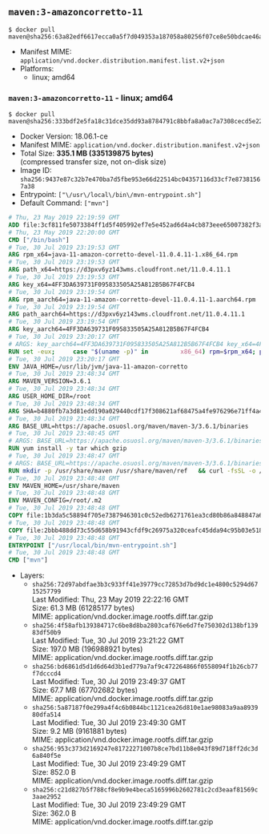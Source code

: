 ## `maven:3-amazoncorretto-11`

```console
$ docker pull maven@sha256:63a82edf6617ecca0a5f7d049353a187058a80256f07ce8e50bdcae46a54459e
```

-	Manifest MIME: `application/vnd.docker.distribution.manifest.list.v2+json`
-	Platforms:
	-	linux; amd64

### `maven:3-amazoncorretto-11` - linux; amd64

```console
$ docker pull maven@sha256:333bdf2e5fa18c31dce35dd93a8784791c8bbfa8a0ac7a7308cecd5e227fae4a
```

-	Docker Version: 18.06.1-ce
-	Manifest MIME: `application/vnd.docker.distribution.manifest.v2+json`
-	Total Size: **335.1 MB (335139875 bytes)**  
	(compressed transfer size, not on-disk size)
-	Image ID: `sha256:9437e87c32b7e470ba7d5fbe953e66d22514bc04357116d33cf7e87381567a38`
-	Entrypoint: `["\/usr\/local\/bin\/mvn-entrypoint.sh"]`
-	Default Command: `["mvn"]`

```dockerfile
# Thu, 23 May 2019 22:19:59 GMT
ADD file:3cf811fe5073384ff1d5f405992ef7e5e452ad6d4a4cb873eee65007382f3a4a in / 
# Thu, 23 May 2019 22:20:00 GMT
CMD ["/bin/bash"]
# Tue, 30 Jul 2019 23:19:53 GMT
ARG rpm_x64=java-11-amazon-corretto-devel-11.0.4.11-1.x86_64.rpm
# Tue, 30 Jul 2019 23:19:53 GMT
ARG path_x64=https://d3pxv6yz143wms.cloudfront.net/11.0.4.11.1
# Tue, 30 Jul 2019 23:19:53 GMT
ARG key_x64=4FF3DA639731F095833505A25A812B5B67F4FCB4
# Tue, 30 Jul 2019 23:19:54 GMT
ARG rpm_aarch64=java-11-amazon-corretto-devel-11.0.4.11-1.aarch64.rpm
# Tue, 30 Jul 2019 23:19:54 GMT
ARG path_aarch64=https://d3pxv6yz143wms.cloudfront.net/11.0.4.11.1
# Tue, 30 Jul 2019 23:19:54 GMT
ARG key_aarch64=4FF3DA639731F095833505A25A812B5B67F4FCB4
# Tue, 30 Jul 2019 23:20:17 GMT
# ARGS: key_aarch64=4FF3DA639731F095833505A25A812B5B67F4FCB4 key_x64=4FF3DA639731F095833505A25A812B5B67F4FCB4 path_aarch64=https://d3pxv6yz143wms.cloudfront.net/11.0.4.11.1 path_x64=https://d3pxv6yz143wms.cloudfront.net/11.0.4.11.1 rpm_aarch64=java-11-amazon-corretto-devel-11.0.4.11-1.aarch64.rpm rpm_x64=java-11-amazon-corretto-devel-11.0.4.11-1.x86_64.rpm
RUN set -eux;     case "$(uname -p)" in         x86_64) rpm=$rpm_x64; path=$path_x64; key=$key_x64 ;;         aarch64) rpm=$rpm_aarch64; path=$path_aarch64; key=$key_aarch64 ;;         *) echo >&2 "Unsupported architecture $(uname -p)."; exit 1 ;;     esac;         curl -O $path/$rpm     && export GNUPGHOME="$(mktemp -d)"     && gpg --batch --keyserver ha.pool.sks-keyservers.net --recv-keys $key     && gpg --armor --export $key > corretto.asc     && rpm --import corretto.asc     && rpm -K $rpm     && rpm -i $rpm     && rm -r $GNUPGHOME corretto.asc $rpm     && yum install -y fontconfig     && yum clean all
# Tue, 30 Jul 2019 23:20:17 GMT
ENV JAVA_HOME=/usr/lib/jvm/java-11-amazon-corretto
# Tue, 30 Jul 2019 23:48:34 GMT
ARG MAVEN_VERSION=3.6.1
# Tue, 30 Jul 2019 23:48:34 GMT
ARG USER_HOME_DIR=/root
# Tue, 30 Jul 2019 23:48:34 GMT
ARG SHA=b4880fb7a3d81edd190a029440cdf17f308621af68475a4fe976296e71ff4a4b546dd6d8a58aaafba334d309cc11e638c52808a4b0e818fc0fd544226d952544
# Tue, 30 Jul 2019 23:48:34 GMT
ARG BASE_URL=https://apache.osuosl.org/maven/maven-3/3.6.1/binaries
# Tue, 30 Jul 2019 23:48:45 GMT
# ARGS: BASE_URL=https://apache.osuosl.org/maven/maven-3/3.6.1/binaries MAVEN_VERSION=3.6.1 SHA=b4880fb7a3d81edd190a029440cdf17f308621af68475a4fe976296e71ff4a4b546dd6d8a58aaafba334d309cc11e638c52808a4b0e818fc0fd544226d952544 USER_HOME_DIR=/root
RUN yum install -y tar which gzip
# Tue, 30 Jul 2019 23:48:47 GMT
# ARGS: BASE_URL=https://apache.osuosl.org/maven/maven-3/3.6.1/binaries MAVEN_VERSION=3.6.1 SHA=b4880fb7a3d81edd190a029440cdf17f308621af68475a4fe976296e71ff4a4b546dd6d8a58aaafba334d309cc11e638c52808a4b0e818fc0fd544226d952544 USER_HOME_DIR=/root
RUN mkdir -p /usr/share/maven /usr/share/maven/ref   && curl -fsSL -o /tmp/apache-maven.tar.gz ${BASE_URL}/apache-maven-${MAVEN_VERSION}-bin.tar.gz   && echo "${SHA}  /tmp/apache-maven.tar.gz" | sha512sum -c -   && tar -xzf /tmp/apache-maven.tar.gz -C /usr/share/maven --strip-components=1   && rm -f /tmp/apache-maven.tar.gz   && ln -s /usr/share/maven/bin/mvn /usr/bin/mvn
# Tue, 30 Jul 2019 23:48:48 GMT
ENV MAVEN_HOME=/usr/share/maven
# Tue, 30 Jul 2019 23:48:48 GMT
ENV MAVEN_CONFIG=/root/.m2
# Tue, 30 Jul 2019 23:48:48 GMT
COPY file:1b3da5c58894f705e7387946301c0c52edb6271761ea3cd80b86a848847a64cd in /usr/local/bin/mvn-entrypoint.sh 
# Tue, 30 Jul 2019 23:48:48 GMT
COPY file:2bbb488dd73c55d658b91943cfdf9c26975a320ceafc45dda94c95b03e518ad3 in /usr/share/maven/ref/ 
# Tue, 30 Jul 2019 23:48:48 GMT
ENTRYPOINT ["/usr/local/bin/mvn-entrypoint.sh"]
# Tue, 30 Jul 2019 23:48:48 GMT
CMD ["mvn"]
```

-	Layers:
	-	`sha256:72d97abdfae3b3c933ff41e39779cc72853d7bd9dc1e4800c5294d6715257799`  
		Last Modified: Thu, 23 May 2019 22:22:16 GMT  
		Size: 61.3 MB (61285177 bytes)  
		MIME: application/vnd.docker.image.rootfs.diff.tar.gzip
	-	`sha256:4f58afb139384717c6be8d8ba2803caf676e6d7fe750302d138bf13983df50b9`  
		Last Modified: Tue, 30 Jul 2019 23:21:22 GMT  
		Size: 197.0 MB (196988921 bytes)  
		MIME: application/vnd.docker.image.rootfs.diff.tar.gzip
	-	`sha256:bd6861d5d1d6d64d3b1ed779a7af9c472264866f0558094f1b26cb77f7dcccd4`  
		Last Modified: Tue, 30 Jul 2019 23:49:37 GMT  
		Size: 67.7 MB (67702682 bytes)  
		MIME: application/vnd.docker.image.rootfs.diff.tar.gzip
	-	`sha256:5a87187f0e299a4f4c6b0844bc1121cea26d810e1ae98083a9aa893980dfa514`  
		Last Modified: Tue, 30 Jul 2019 23:49:30 GMT  
		Size: 9.2 MB (9161881 bytes)  
		MIME: application/vnd.docker.image.rootfs.diff.tar.gzip
	-	`sha256:953c373d2169247e81722271007b8ce7bd11b8e043f89d718ff2dc3d6a840f5e`  
		Last Modified: Tue, 30 Jul 2019 23:49:29 GMT  
		Size: 852.0 B  
		MIME: application/vnd.docker.image.rootfs.diff.tar.gzip
	-	`sha256:c21d827b5f788cf8e9b9e4beca5165996b2602781c2cd3eaaf81569c3aae2952`  
		Last Modified: Tue, 30 Jul 2019 23:49:29 GMT  
		Size: 362.0 B  
		MIME: application/vnd.docker.image.rootfs.diff.tar.gzip
